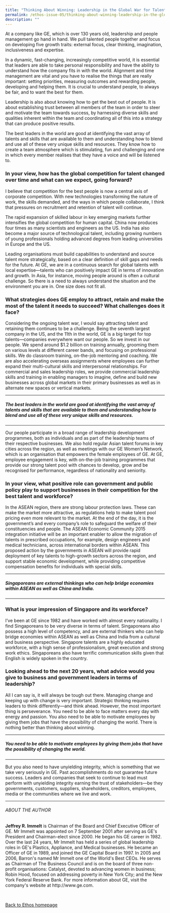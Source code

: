 ```yaml
---
title: "Thinking About Winning: Leadership in the Global War for Talent"
permalink: /ethos-issue-05/thinking-about-winning-leadership-in-the-global-war-for-talent/
description: ""
---
```


<p>At a company like GE, which is over 130 years old, leadership and people management go hand in hand. We pull talented people together and focus on developing five growth traits: external focus, clear thinking, imagination, inclusiveness and expertise.</p>

<p>In a dynamic, fast-changing, increasingly competitive world, it is essential that leaders are able to take personal responsibility and have the ability to understand how the company fits in with the world. Alignment and time management are vital and you have to realise the things that are really important: setting priorities, measuring outcomes and rewarding people, developing and helping them. It is crucial to understand people, to always be fair, and to want the best for them. </p>

<p>Leadership is also about knowing how to get the best out of people. It is about establishing trust between all members of the team in order to steer and motivate the team towards success, by harnessing diverse skills and qualities inherent within the team and coordinating all of this into a strategy that can produce positive results. </p>

<p>The best leaders in the world are good at identifying the vast array of talents and skills that are available to them and understanding how to blend and use all of these very unique skills and resources. They know how to create a team atmosphere which is stimulating, fun and challenging and one in which every member realises that they have a voice and will be listened to.</p>

<h3>In your view, how has the global competition for talent changed over time and what can we expect, going forward?</h3>

<p>I believe that competition for the best people is now a central axis of corporate competition. With new technologies transforming the nature of work, the skills demanded, and the ways in which people collaborate, I think that pressures on recruitment and retention of talent will continue. </p>

<p>The rapid expansion of skilled labour in key emerging markets further intensifies the global competition for human capital. China now produces four times as many scientists and engineers as the US. India has also become a major source of technological talent, including growing numbers of young professionals holding advanced degrees from leading universities in Europe and the US.</p>

<p>Leading organisations must build capabilities to understand and source talent more strategically, based on a clear definition of skill gaps and needs for the future. At GE, we are in a continuous search for global talents with local expertise—talents who can positively impact GE in terms of innovation and growth. In Asia, for instance, moving people around is often a cultural challenge. So there is a need to always understand the situation and the environment you are in. One size does not fit all.</p>

<h3>What strategies does GE employ to attract, retain and make the most of the talent it needs to succeed? What challenges does it face?</h3>

<p>Considering the ongoing talent war, I would say attracting talent and retaining them continues to be a challenge. Being the seventh largest company in the US, and the 11th in the world, GE is a big target for top talents—companies everywhere want our people. So we invest in our people. We spend around $1.2 billion on training annually, grooming them on various levels at different career bands, and focusing on professional skills. We do classroom training, on-the-job mentoring and coaching. We are also accelerating overseas assignments where employees can further expand their multi-cultural skills and interpersonal relationships. For commercial and sales leadership roles, we provide commercial leadership skills and training in enabling managers to imagine, define and build new businesses across global markets in their primary businesses as well as in alternate new spaces or vertical markets. </p>

<hr>

<h5><em>
The best leaders in the world are good at identifying the vast array of talents and skills that are available to them and understanding how to blend and use all of these very unique skills and resources.
</em></h5>

<hr>

<p>Our people participate in a broad range of leadership development programmes, both as individuals and as part of the leadership teams of their respective businesses. We also hold regular Asian talent forums in key cities across the region, as well as meetings with our GE Women’s Network, which is an organisation that empowers the female employees of GE. At GE, employee engagement is key, with on-the-job training programmes that provide our strong talent pool with chances to develop, grow and be recognised for performance, regardless of nationality and seniority.</p>

<h3>In your view, what positive role can government and public policy play to support businesses in their competition for the best talent and workforce?</h3>

<p>In the ASEAN region, there are strong labour protection laws. These can make the market more attractive, as regulations help to make talent pool pricing even more relevant to the market. At the end of the day, it is the government’s and every company’s role to safeguard the welfare of their constituencies and people. The ASEAN Economic Community 2015 integration initiative will be an important enabler to allow the migration of talents in prescribed occupations, for example, design engineers and medical technicians, across international borders within ASEAN. This proposed action by the governments in ASEAN will provide rapid deployment of key talents to high-growth sectors across the region, and support stable economic development, while providing competitive compensation benefits for individuals with special skills.</p>

<hr>

<h5><em>
Singaporeans are external thinkings who can help bridge economies within ASEAN as well as China and India.
</em></h5>

<hr>

<h3>What is your impression of Singapore and its workforce?</h3>

<p>I’ve been at GE since 1982 and have worked with almost every nationality. I find Singaporeans to be very diverse in terms of talent. Singaporeans also possess a high level of competency, and are external thinkers who can help bridge economies within ASEAN as well as China and India from a cultural and business perspective. Singapore talents are a highly educated workforce, with a high sense of professionalism, great execution and strong work ethics. Singaporeans also have terrific communication skills given that English is widely spoken in the country.</p>

<h3>Looking ahead to the next 20 years, what advice would you give to business and government leaders in terms of leadership?</h3>

<p>All I can say is, it will always be tough out there. Managing change and keeping up with change is very important. Strategic thinking requires leaders to think differently—and think ahead. However, the most important thing is perseverance. You need to be able to face matters every day with energy and passion. You also need to be able to motivate employees by giving them jobs that have the possibility of changing the world. There is nothing better than thinking about winning.</p>

<hr>

<h5><em>
You need to be able to motivate employees by giving them jobs that have the possibility of changing the world.
</em></h5>

<hr>

<p>But you also need to have unyielding integrity, which is something that we take very seriously in GE. Past accomplishments do not guarantee future success. Leaders and companies that seek to continue to lead must perform with unyielding integrity earning the trust of stakeholders—be they governments, customers, suppliers, shareholders, creditors, employees, media or the communities where we live and work.</p>

<hr>

<h6>ABOUT THE AUTHOR</h6>

<p class="small-text"><strong>Jeffrey R. Immelt</strong> is Chairman of the Board and Chief Executive Officer of GE. Mr Immelt was appointed on 7 September 2001 after serving as GE's President and Chairman-elect since 2000. He began his GE career in 1982. Over the last 24 years, Mr Immelt has held a series of global leadership roles in GE's Plastics, Appliance, and Medical businesses. He became an Officer of GE in 1989, and joined the GE Capital Board in 1997. In 2005 and 2006, Barron's named Mr Immelt one of the World's Best CEOs. He serves as Chairman of The Business Council and is on the board of three non-profit organisations: Catalyst, devoted to advancing women in business; Robin Hood, focused on addressing poverty in New York City; and the New York Federal Reserve Bank. For more information about GE, visit the company's website at http://www.ge.com.</p>

<br>

<p><a href="../../ethos.html">Back to Ethos homepage</a></p>


